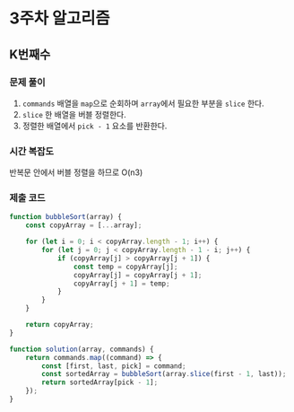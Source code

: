# 3주차 알고리즘
## K번째수
### 문제 풀이
1. `commands` 배열을 `map`으로 순회하며 `array`에서 필요한 부분을 `slice` 한다.
2. `slice` 한 배열을 버블 정렬한다.
3. 정렬한 배열에서 `pick - 1` 요소를 반환한다.

### 시간 복잡도
반복문 안에서 버블 정렬을 하므로 O(n3)

### 제출 코드
```javascript
function bubbleSort(array) {
	const copyArray = [...array];

	for (let i = 0; i < copyArray.length - 1; i++) {
		for (let j = 0; j < copyArray.length - 1 - i; j++) {
			if (copyArray[j] > copyArray[j + 1]) {
				const temp = copyArray[j];
				copyArray[j] = copyArray[j + 1];
				copyArray[j + 1] = temp;
			}
		}
	}

	return copyArray;
}

function solution(array, commands) {
	return commands.map((command) => {
		const [first, last, pick] = command;
		const sortedArray = bubbleSort(array.slice(first - 1, last));
		return sortedArray[pick - 1];
	});
}
```
